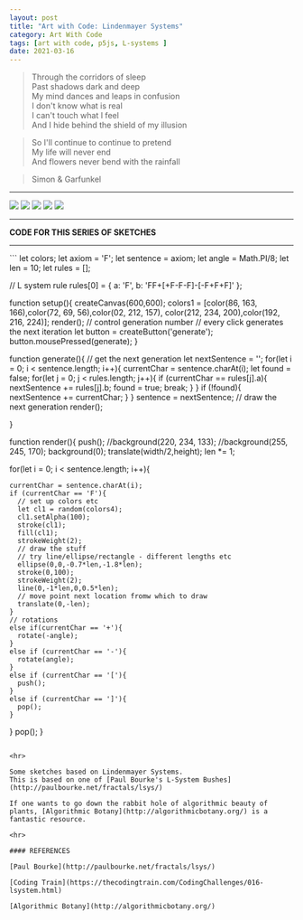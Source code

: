 ```yaml
---
layout: post
title: "Art with Code: Lindenmayer Systems"
category: Art With Code
tags: [art with code, p5js, L-systems ]
date: 2021-03-16
---
```

> Through the corridors of sleep  
Past shadows dark and deep  
My mind dances and leaps in confusion  
I don't know what is real  
I can't touch what I feel  
And I hide behind the shield of my illusion  

> So I'll continue to continue to pretend  
My life will never end  
And flowers never bend with the rainfall  

> Simon & Garfunkel

<hr>

<img src = "/images/034c.png"/>

<img src = "/images/034b.png"/>

<img src = "/images/034a.png"/>

<img src = "/images/034d.png"/>

<img src = "/images/034e.png"/>


<hr>

**CODE FOR THIS SERIES OF SKETCHES**
<hr>
```
let colors;
let axiom = 'F';
let sentence = axiom;
let angle = Math.PI/8;
let len = 10;
let rules = [];

// L system rule
rules[0] = {
  a: 'F',
  b: 'FF+[+F-F-F]-[-F+F+F]'
};


function setup(){
  createCanvas(600,600);
  colors1 = [color(86, 163, 166),color(72, 69, 56),color(02, 212, 157),
            color(212, 234, 200),color(192, 216, 224)];
  render();
  // control generation number
  // every click generates the next iteration
  let button = createButton('generate');
  button.mousePressed(generate);
}

function generate(){
  // get the next generation
  let nextSentence = '';
  for(let i = 0; i < sentence.length; i++){
    currentChar = sentence.charAt(i);
    let found = false;
    for(let j = 0; j < rules.length; j++){
      if (currentChar == rules[j].a){
        nextSentence += rules[j].b;
        found = true;
        break;
      }
    }
    if (!found){
      nextSentence += currentChar;
    }
  }
  sentence = nextSentence;
  // draw the next generation
  render();

}


function render(){
  push();
  //background(220, 234, 133);
  //background(255, 245, 170);
  background(0);
  translate(width/2,height);
  len *= 1;

  for(let i = 0; i < sentence.length; i++){

    currentChar = sentence.charAt(i);
    if (currentChar == 'F'){
      // set up colors etc
      let cl1 = random(colors4);
      cl1.setAlpha(100);
      stroke(cl1);
      fill(cl1);
      strokeWeight(2);
      // draw the stuff
      // try line/ellipse/rectangle - different lengths etc
      ellipse(0,0,-0.7*len,-1.8*len);
      stroke(0,100);
      strokeWeight(2);
      line(0,-1*len,0,0.5*len);
      // move point next location fromw which to draw
      translate(0,-len);
    }
    // rotations
    else if(currentChar == '+'){
      rotate(-angle);
    }
    else if (currentChar == '-'){
      rotate(angle);
    }
    else if (currentChar == '['){
      push();
    }
    else if (currentChar == ']'){
      pop();
    }
  }
  pop();
}


```

<hr>

Some sketches based on Lindenmayer Systems.
This is based on one of [Paul Bourke's L-System Bushes](http://paulbourke.net/fractals/lsys/)

If one wants to go down the rabbit hole of algorithmic beauty of plants, [Algorithmic Botany](http://algorithmicbotany.org/) is a fantastic resource.

<hr>

#### REFERENCES

[Paul Bourke](http://paulbourke.net/fractals/lsys/)

[Coding Train](https://thecodingtrain.com/CodingChallenges/016-lsystem.html)

[Algorithmic Botany](http://algorithmicbotany.org/)
